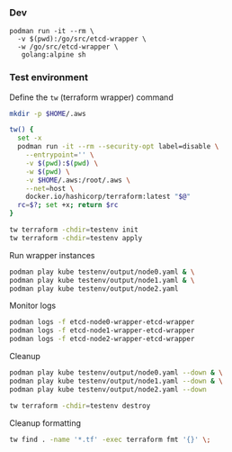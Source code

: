 ### Dev

```
podman run -it --rm \
  -v $(pwd):/go/src/etcd-wrapper \
  -w /go/src/etcd-wrapper \
   golang:alpine sh
```

### Test environment

Define the `tw` (terraform wrapper) command

```bash
mkdir -p $HOME/.aws

tw() {
  set -x
  podman run -it --rm --security-opt label=disable \
    --entrypoint='' \
    -v $(pwd):$(pwd) \
    -w $(pwd) \
    -v $HOME/.aws:/root/.aws \
    --net=host \
    docker.io/hashicorp/terraform:latest "$@"
  rc=$?; set +x; return $rc
}
```

```bash
tw terraform -chdir=testenv init
tw terraform -chdir=testenv apply
```

Run wrapper instances

```bash
podman play kube testenv/output/node0.yaml & \
podman play kube testenv/output/node1.yaml & \
podman play kube testenv/output/node2.yaml
```

Monitor logs

```bash
podman logs -f etcd-node0-wrapper-etcd-wrapper
podman logs -f etcd-node1-wrapper-etcd-wrapper
podman logs -f etcd-node2-wrapper-etcd-wrapper
```

Cleanup

```bash
podman play kube testenv/output/node0.yaml --down & \
podman play kube testenv/output/node1.yaml --down & \
podman play kube testenv/output/node2.yaml --down

tw terraform -chdir=testenv destroy
```

Cleanup formatting

```bash
tw find . -name '*.tf' -exec terraform fmt '{}' \;
```